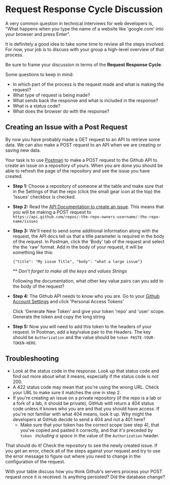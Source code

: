 # Request Response Cycle Discussion

A very common question in technical interviews for web developers is, "What happens when you type the name of a website like 'google.com' into your browser and press Enter".

It is definitely a good idea to take some time to review all the steps involved. For now, your job is to discuss with your group a high-level overview of that process.

Be sure to frame your discussion in terms of the **Request Response Cycle**.

Some questions to keep in mind:
- In which part of the process is the request made and what is making the request?
- What type of request is being made?
- What sends back the response and what is included in the response?
- What is a status code?
- What does the browser do with the response?

## Creating an Issue with a Post Request

By now you have probably made a GET request to an API to retrieve some data.  We can also make a POST request to an API when we are creating or saving new data.

Your task is to use [Postman](https://www.getpostman.com/) to make a POST request to the Github API to create an issue on a repository of yours. When you are done you should be able to refresh the page of the repository and see the issue you have created.

- **Step 1:** Choose a repository of someone at the table and make sure that in the Settings of that the repo (click the small gear icon at the top) the 'Issues' checkbox is checked.

- **Step 2:** Read the [API Documentation to create an issue](https://developer.github.com/v3/issues/#create-an-issue).  This means that you will be making a POST request to `https://api.github.com/repos/:the-repo-owners-username/:the-repo-name/issues`

- **Step 3:** We'll need to send some additional information along with the request, the API docs tell us that a title parameter is required in the body of the request.  In Postman, click the 'Body' tab of the request and select the the 'raw' format.  Add in the body of your request, it will be something like this:

  `{"title": "My issue Title", "body": "what a large issue"}`

  \*\* *Don't forget to make all the keys and values Strings*
  
  Following the documentation, what other key value pairs can you add to the body of the request?

- **Step 4:** The Github API needs to know who you are. Go to your [Github Account Settings](https://github.com/settings/developers) and click 'Personal Access Tokens'

  Click 'Generate New Token' and give your token 'repo' and 'user' scope. Generate the token and copy the long string

- **Step 5:** Now you will need to add this token to the headers of your request.  In Postman, add a key/value pair to the Headers. The key should be `Authorization` and the value should be `token PASTE-YOUR-TOKEN-HERE`.


## Troubleshooting
* Look at the status code in the response. Look up that status code and find out more about what it means, especially if the status code is _not_ 200.
* A 422 status code may mean that you're using the wrong URL. Check your URL to make sure it matches the one in step 2.
* If you're creating an issue on a private repository (if the repo is a lab or a fork of a lab, it should be private), GitHub witll return a 404 status code unless it knows who you are and that you should have access. If you're not familiar with what 404 means, look it up. Why might the developers at GitHub decide to send a 404 and not a 401 here?
  * Make sure that your token has the correct scope (see step 4), that you've copied and pasted it correctly, and that it's preceded by `token ` _including a space_ in the value of the `Authorization` header.

That should do it! Check the repository to see the newly created issue. If you get an error, check all of the steps against your request and try to use the error message to figure out where you need to change in the configuration of the request.

With your table discuss how you think Github's servers process your POST request once it is received.  Is anything persisted? Did the database change?
